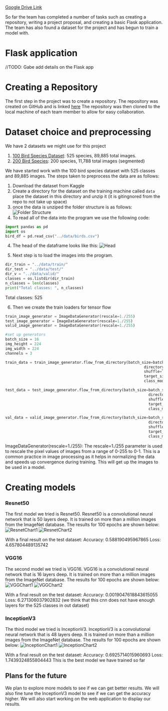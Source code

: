[Google Drive Link]()

So far the team has completed a number of tasks such as creating a repository, writing a project proposal, and creating a basic Flask application. The team has also found a dataset for the project and has begun to train a model with.

# Flask application

//TODO: Gabe add details on the Flask app

# Creating a Repository

The first step in the project was to create a repository. The repository was created on GitHub and is linked [here](https://github.com/josephWaldron/AI-ML-Project) The repository was then cloned to the local machine of each team member to allow for easy collaboration.

# Dataset choice and preprocessing

We have 2 datasets we might use for this project

1. [100 Bird Species Dataset](https://www.kaggle.com/datasets/gpiosenka/100-bird-species): 525 species, 89,885 total images.
2. [200 Bird Species](https://www.kaggle.com/datasets/veeralakrishna/200-bird-species-with-11788-images): 200 species, 11,788 total images (segmented)

We have started work with the 100 bird species dataset with 525 classes and 89,885 images. The steps taken to preprocess the data are as follows:

1. Download the dataset from Kaggle
2. Create a directory for the dataset on the training machine called `data` place the dataset in this directory and unzip it (it is gitingnored from the repo to not take up space)
3. once the data is unziped the folder structure is as follows:
![Folder Structure](images/folder_structure.png)
4. To read all of the data into the program we use the following code:

```python
import pandas as pd
import os
bird_df = pd.read_csv("../data/birds.csv")
```
4. The head of the dataframe looks like this:
![Head](images/head.png)

5. Next step is to load the images into the program.

```python
dir_train = "../data/train/"
dir_test = "../data/test/"
dir_v = "../data/valid/"
classes = os.listdir(dir_train)
n_classes = len(classes)
print("Total classes: ", n_classes)
```
Total classes:  525

6. Then we create the train loaders for tensor flow

```python
train_image_generator = ImageDataGenerator(rescale=1./255)
test_image_generator = ImageDataGenerator(rescale=1./255)
valid_image_generator = ImageDataGenerator(rescale=1./255)

#set up generators
batch_size = 16
img_height = 224
img_width = 224
channels = 3

train_data = train_image_generator.flow_from_directory(batch_size=batch_size,
                                                              directory=dir_train,
                                                              shuffle=True,
                                                              target_size=(img_height, img_width),
                                                              class_mode='categorical')

test_data = test_image_generator.flow_from_directory(batch_size=batch_size,
                                                                directory=dir_test,
                                                                shuffle=False,
                                                                target_size=(img_height, img_width),
                                                                class_mode='categorical')

val_data = valid_image_generator.flow_from_directory(batch_size=batch_size,
                                                                directory=dir_v,
                                                                shuffle=False,
                                                                target_size=(img_height, img_width),
                                                                class_mode='categorical')
```
ImageDataGenerator(rescale=1./255): The rescale=1./255 parameter is used to rescale the pixel values of images from a range of 0-255 to 0-1. This is a common practice in image processing as it helps in normalizing the data and speeds up convergence during training.
This will get up the images to be used in a model.

# Creating models

### Resnet50
The first model we tried is Resnet50. Resnet50 is a convolutional neural network that is 50 layers deep. It is trained on more than a million images from the ImageNet database. The results for 100 epochs are shown below:
![ResnetChart1](images/resnetc1.png)
![ResnetChart2](images/resnetc2.png)

With a final result on the test dataset:
Accuracy:  0.588190495967865
Loss:  4.657804489135742

### VGG16
The second model we tried is VGG16. VGG16 is a convolutional neural network that is 16 layers deep. It is trained on more than a million images from the ImageNet database. The results for 100 epochs are shown below:
![VGGChart1](images/vggc1.png)
![VGGChart2](images/vggc2.png)

With a final result on the test dataset:
Accuracy:  0.0019047618843615055
Loss:  6.271306037902832
(we think that this cnn does not have enough layers for the 525 classes in out dataset)
### InceptionV3
The third model we tried is InceptionV3. InceptionV3 is a convolutional neural network that is 48 layers deep. It is trained on more than a million images from the ImageNet database. The results for 100 epochs are shown below:
![InceptionChart1](images/inceptionc1.png)
![InceptionChart2](images/inceptionc2.png)

With a final result on the test dataset:
Accuracy:  0.6925714015960693
Loss:  1.7439324855804443
This is the best model we have trained so far

## Plans for the future
We plan to explore more models to see if we can get better results. We will also fine tune the InceptionV3 model to see if we can get the accuracy higher. We will also start working on the web application to display our results.